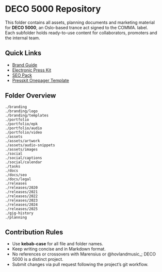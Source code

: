 # DECO 5000 Repository

This folder contains all assets, planning documents and marketing material for **DECO 5000**, an Oslo-based trance act signed to the COMMA. label. Each subfolder holds ready-to-use content for collaborators, promoters and the internal team.

## Quick Links
- [Brand Guide](BRAND_GUIDE.md)
- [Electronic Press Kit](portfolio/epk/epk.md)
- [SEO Pack](docs/seo/seo.deco-5000-metadata.md)
- [Presskit Onepager Template](branding/templates/presskit-onepager-template.md)

## Folder Overview
```text
./branding
./branding/logo
./branding/templates
./portfolio
./portfolio/epk
./portfolio/audio
./portfolio/video
./assets
./assets/artwork
./assets/audio-snippets
./assets/images
./social
./social/captions
./social/calendar
./tasks
./docs
./docs/seo
./docs/legal
./releases
./releases/2020
./releases/2021
./releases/2022
./releases/2023
./releases/2024
./releases/2025
./gig-history
./planning
```

## Contribution Rules
- Use **kebab-case** for all file and folder names.
- Keep writing concise and in Markdown format.
- No references or crossovers with Marensius or @hovlandmusic_; DECO 5000 is a distinct project.
- Submit changes via pull request following the project’s git workflow.
